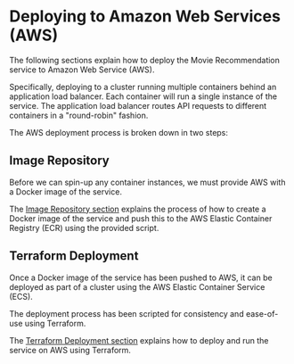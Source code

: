 # Deploying to Amazon Web Services (AWS)

The following sections explain how to deploy the Movie Recommendation service to Amazon Web Service (AWS).

Specifically, deploying to a cluster running multiple containers behind an application load balancer. Each container will run a single instance of the service. The application load balancer routes API requests to different containers in a "round-robin" fashion. 

The AWS deployment process is broken down in two steps:

## Image Repository

Before we can spin-up any container instances, we must provide AWS with a Docker image of the service.

The [Image Repository section](./repository) explains the process of how to create a Docker image of the service and push this to the AWS Elastic Container Registry (ECR) using the provided script.

## Terraform Deployment

Once a Docker image of the service has been pushed to AWS, it can be deployed as part of a cluster using the AWS Elastic Container Service (ECS).

The deployment process has been scripted for consistency and ease-of-use using Terraform.

The [Terraform Deployment section](./terraform) explains how to deploy and run the service on AWS using Terraform.